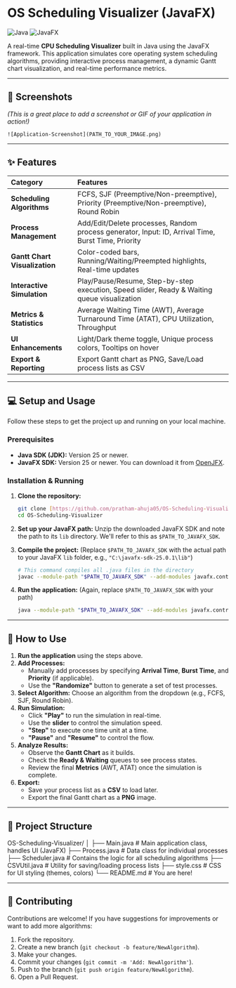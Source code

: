 # OS Scheduling Visualizer (JavaFX)

![Java](https://img.shields.io/badge/Language-Java-orange?style=for-the-badge)
![JavaFX](https://img.shields.io/badge/GUI-JavaFX-blue?style=for-the-badge)

A real-time **CPU Scheduling Visualizer** built in Java using the JavaFX framework. This application simulates core operating system scheduling algorithms, providing interactive process management, a dynamic Gantt chart visualization, and real-time performance metrics.

---

## 📸 Screenshots

*(This is a great place to add a screenshot or GIF of your application in action!)*

`![Application-Screenshot](PATH_TO_YOUR_IMAGE.png)`

---

## ✨ Features

| Category | Features |
|:---|:---|
| **Scheduling Algorithms** | FCFS, SJF (Preemptive/Non-preemptive), Priority (Preemptive/Non-preemptive), Round Robin |
| **Process Management** | Add/Edit/Delete processes, Random process generator, Input: ID, Arrival Time, Burst Time, Priority |
| **Gantt Chart Visualization** | Color-coded bars, Running/Waiting/Preempted highlights, Real-time updates |
| **Interactive Simulation** | Play/Pause/Resume, Step-by-step execution, Speed slider, Ready & Waiting queue visualization |
| **Metrics & Statistics** | Average Waiting Time (AWT), Average Turnaround Time (ATAT), CPU Utilization, Throughput |
| **UI Enhancements** | Light/Dark theme toggle, Unique process colors, Tooltips on hover |
| **Export & Reporting** | Export Gantt chart as PNG, Save/Load process lists as CSV |

---

## 💻 Setup and Usage

Follow these steps to get the project up and running on your local machine.

### Prerequisites

* **Java SDK (JDK):** Version 25 or newer.
* **JavaFX SDK:** Version 25 or newer. You can download it from [OpenJFX](https://openjfx.io/).

### Installation & Running

1.  **Clone the repository:**
    ```bash
    git clone [https://github.com/pratham-ahuja05/OS-Scheduling-Visualizer.git](https://github.com/pratham-ahuja05/OS-Scheduling-Visualizer.git)
    cd OS-Scheduling-Visualizer
    ```

2.  **Set up your JavaFX path:**
    Unzip the downloaded JavaFX SDK and note the path to its `lib` directory. We'll refer to this as `$PATH_TO_JAVAFX_SDK`.

3.  **Compile the project:**
    (Replace `$PATH_TO_JAVAFX_SDK` with the actual path to your JavaFX `lib` folder, e.g., `"C:\javafx-sdk-25.0.1\lib"`)

    ```bash
    # This command compiles all .java files in the directory
    javac --module-path "$PATH_TO_JAVAFX_SDK" --add-modules javafx.controls *.java
    ```

4.  **Run the application:**
    (Again, replace `$PATH_TO_JAVAFX_SDK` with your path)

    ```bash
    java --module-path "$PATH_TO_JAVAFX_SDK" --add-modules javafx.controls Main
    ```

---

## 🚀 How to Use

1.  **Run the application** using the steps above.
2.  **Add Processes:**
    * Manually add processes by specifying **Arrival Time**, **Burst Time**, and **Priority** (if applicable).
    * Use the **"Randomize"** button to generate a set of test processes.
3.  **Select Algorithm:** Choose an algorithm from the dropdown (e.g., FCFS, SJF, Round Robin).
4.  **Run Simulation:**
    * Click **"Play"** to run the simulation in real-time.
    * Use the **slider** to control the simulation speed.
    * **"Step"** to execute one time unit at a time.
    * **"Pause"** and **"Resume"** to control the flow.
5.  **Analyze Results:**
    * Observe the **Gantt Chart** as it builds.
    * Check the **Ready & Waiting** queues to see process states.
    * Review the final **Metrics** (AWT, ATAT) once the simulation is complete.
6.  **Export:**
    * Save your process list as a **CSV** to load later.
    * Export the final Gantt chart as a **PNG** image.

---

## 📂 Project Structure
OS-Scheduling-Visualizer/ │ ├── Main.java # Main application class, handles UI (JavaFX) ├── Process.java # Data class for individual processes ├── Scheduler.java # Contains the logic for all scheduling algorithms ├── CSVUtil.java # Utility for saving/loading process lists ├── style.css # CSS for UI styling (themes, colors) └── README.md # You are here!


---

## 🤝 Contributing

Contributions are welcome! If you have suggestions for improvements or want to add more algorithms:

1.  Fork the repository.
2.  Create a new branch (`git checkout -b feature/NewAlgorithm`).
3.  Make your changes.
4.  Commit your changes (`git commit -m 'Add: NewAlgorithm'`).
5.  Push to the branch (`git push origin feature/NewAlgorithm`).
6.  Open a Pull Request.
